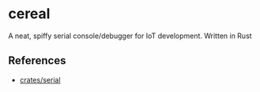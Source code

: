 # cereal

A neat, spiffy serial console/debugger for IoT development. Written in Rust

## References
  - [crates/serial](https://lib.rs/crates/serial)
